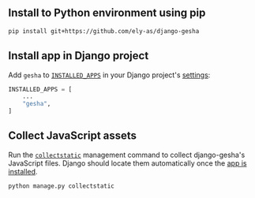 ## Install to Python environment using pip

```sh
pip install git+https://github.com/ely-as/django-gesha
```

## Install app in Django project

Add `gesha` to [`INSTALLED_APPS`](https://docs.djangoproject.com/en/4.2/ref/settings/#installed-apps) in your Django project's
[settings](https://docs.djangoproject.com/en/4.2/topics/settings/):
```py
INSTALLED_APPS = [
    ...
    "gesha",
]
```

## Collect JavaScript assets

Run the
[`collectstatic`](https://docs.djangoproject.com/en/4.2/ref/contrib/staticfiles/#collectstatic)
management command to collect django-gesha's JavaScript files. Django should locate
them automatically once the [app is installed](#install-app-in-django-project).
```sh
python manage.py collectstatic
```
